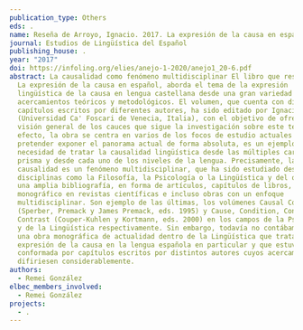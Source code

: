 ```yaml
---
publication_type: Others
eds: .
name: Reseña de Arroyo, Ignacio. 2017. La expresión de la causa en español
journal: Estudios de Lingüística del Español
publishing_house: .
year: "2017"
doi: https://infoling.org/elies/anejo-1-2020/anejo1_20-6.pdf
abstract: La causalidad como fenómeno multidisciplinar El libro que reseñamos,
  La expresión de la causa en español, aborda el tema de la expresión
  lingüística de la causa en lengua castellana desde una gran variedad de
  acercamientos teóricos y metodológicos. El volumen, que cuenta con diez
  capítulos escritos por diferentes autores, ha sido editado por Ignacio Arroyo
  (Universidad Ca' Foscari de Venecia, Italia), con el objetivo de ofrecer una
  visión general de los cauces que sigue la investigación sobre este tema. En
  efecto, la obra se centra en varios de los focos de estudio actuales y, sin
  pretender exponer el panorama actual de forma absoluta, es un ejemplo de la
  necesidad de tratar la causalidad lingüística desde las múltiples caras de un
  prisma y desde cada uno de los niveles de la lengua. Precisamente, la
  causalidad es un fenómeno multidisciplinar, que ha sido estudiado desde
  disciplinas como la Filosofía, la Psicología o la Lingüística y del que existe
  una amplia bibliografía, en forma de artículos, capítulos de libros, algún
  monográfico en revistas científicas e incluso obras con un enfoque
  multidisciplinar. Son ejemplo de las últimas, los volúmenes Causal Cognition
  (Sperber, Premack y James Premack, eds. 1995) y Cause, Condition, Concession,
  Contrast (Couper-Kuhlen y Kortmann, eds. 2000) en los campos de la Psicología
  y de la Lingüística respectivamente. Sin embargo, todavía no contábamos con
  una obra monográfica de actualidad dentro de la Lingüística que tratase la
  expresión de la causa en la lengua española en particular y que estuviese
  conformada por capítulos escritos por distintos autores cuyos acercamientos
  difiriesen considerablemente.
authors:
  - Remei González
elbec_members_involved:
  - Remei González
projects:
  - .
---
```

